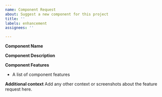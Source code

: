 ```yaml
---
name: Component Request
about: Suggest a new component for this project
title: ''
labels: enhancement
assignees: ''

---
```


**Component Name**


**Component Description**

**Component Features**
- A list of component features

**Additional context**
Add any other context or screenshots about the feature request here.
